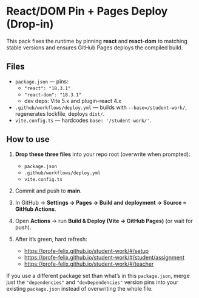 # React/DOM Pin + Pages Deploy (Drop‑in)

This pack fixes the runtime by pinning **react** and **react-dom** to matching stable versions
and ensures GitHub Pages deploys the compiled build.

## Files

- `package.json` — pins:
  - `"react": "18.3.1"`
  - `"react-dom": "18.3.1"`
  - dev deps: Vite 5.x and plugin-react 4.x
- `.github/workflows/deploy.yml` — builds with `--base=/student-work/`, regenerates lockfile, deploys `dist/`.
- `vite.config.ts` — hardcodes `base: '/student-work/'`.

## How to use

1. **Drop these three files** into your repo root (overwrite when prompted):
   - `package.json`
   - `.github/workflows/deploy.yml`
   - `vite.config.ts`

2. Commit and push to **main**.

3. In GitHub → **Settings → Pages → Build and deployment → Source = GitHub Actions**.

4. Open **Actions** → run **Build & Deploy (Vite → GitHub Pages)** (or wait for push).

5. After it’s green, hard refresh:
   - https://profe-felix.github.io/student-work/#/setup
   - https://profe-felix.github.io/student-work/#/student/assignment
   - https://profe-felix.github.io/student-work/#/teacher

If you use a different package set than what’s in this `package.json`, merge just the `"dependencies"` and `"devDependencies"` version pins into your existing `package.json` instead of overwriting the whole file.
